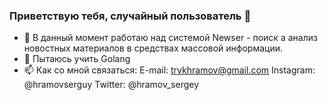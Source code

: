 ### Приветствую тебя, случайный пользователь 👋

- 🔭 В данный момент работаю над системой Newser - поиск а анализ новостных материалов в средствах массовой информации.
- 🌱 Пытаюсь учить Golang
- 📫 Как со мной связаться: 
  E-mail: trykhramov@gmail.com
  Instagram: @hramovserguy
  Twitter: @hramov_sergey
